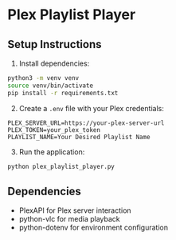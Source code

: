 # Plex Playlist Player

## Setup Instructions

1. Install dependencies:
```bash
python3 -m venv venv
source venv/bin/activate
pip install -r requirements.txt
```

2. Create a `.env` file with your Plex credentials:
```
PLEX_SERVER_URL=https://your-plex-server-url
PLEX_TOKEN=your_plex_token
PLAYLIST_NAME=Your Desired Playlist Name
```

3. Run the application:
```bash
python plex_playlist_player.py
```

## Dependencies
- PlexAPI for Plex server interaction
- python-vlc for media playback
- python-dotenv for environment configuration
